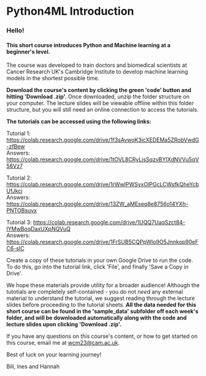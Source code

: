 # Python4ML Introduction
### Hello!

#### This short course introduces Python and Machine learning at a beginner's level.

The course was developed to train doctors and biomedical scientists at Cancer Research UK's Cambridge Institute to develop machine learning models in the shortest possible time.

**Download the course's content by clicking the green 'code' button and hitting 'Download .zip'.** Once downloaded, unzip the folder structure on your computer. The lecture slides will be viewable offline within this folder structure, but you will still need an online connection to access the tutorials.

**The tutorials can be accessed using the following links:**

Tutorial 1: https://colab.research.google.com/drive/1f3sAvwoK3icXEDEMa5ZRobVwdG-zfBew  
Answers: https://colab.research.google.com/drive/1tOVL8CRyLisSqzvBYIXdNVVu5qV56Vz7  

Tutorial 2: https://colab.research.google.com/drive/1rWwIPWSyxOlPGcLCWsfkQheYcbUfJkcj  
Answers: https://colab.research.google.com/drive/13ZW_aMEseq8e8756o14YXh-PNTOBsuvx  

Tutorial 3: https://colab.research.google.com/drive/1UQQ7UaqSzct84-IYMwBoqDaxUXpNQVuQ  
Answers: https://colab.research.google.com/drive/1FrSUB5CQPpWlo9O5Jnnkop90eFC6-slC  

Create a copy of these tutorials in your own Google Drive to run the code. To do this, go into the tutorial link, click 'File', and finally 'Save a Copy in Drive'.

We hope these materials provide utility for a broader audience! Although the tutotials are completely self-contained - you do not *need* any external material to understand the tutorial, we
suggest reading through the lecture slides before proceeding to the tutorial sheets. **All the data needed for this short course can be found in the 'sample_data' subfolder off each week's folder, and will be downloaded automatically along with the code and lecture slides upon clicking 'Download .zip'.**

If you have any questions on this course's content, or how to get started on this course, email me at wcm23@cam.ac.uk.

Best of luck on your learning journey!

Bill, Ines and Hannah
